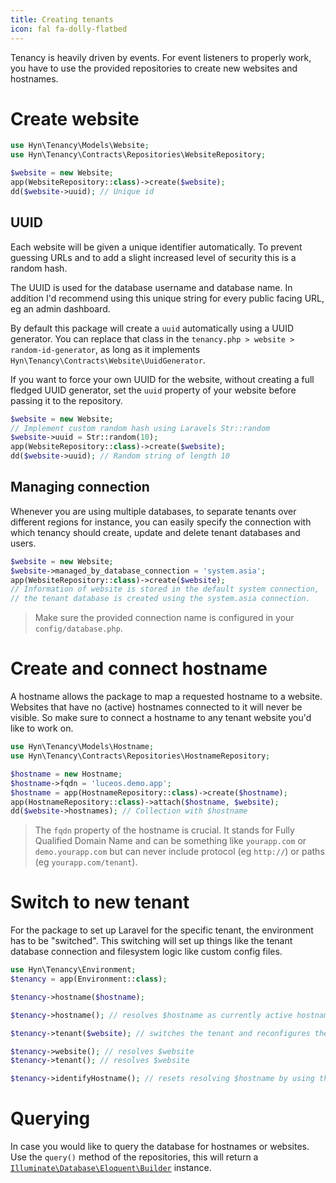 ```yaml
---
title: Creating tenants
icon: fal fa-dolly-flatbed
---
```


Tenancy is heavily driven by events. For event listeners to properly work, you
have to use the provided repositories to create new websites and hostnames.

# Create website

```php
use Hyn\Tenancy\Models\Website;
use Hyn\Tenancy\Contracts\Repositories\WebsiteRepository;

$website = new Website;
app(WebsiteRepository::class)->create($website);
dd($website->uuid); // Unique id
```

## UUID

Each website will be given a unique identifier automatically. To prevent
guessing URLs and to add a slight increased level of security this is a
random hash. 

The UUID is used for the database username and database name. In addition
I'd recommend using this unique string for every public facing URL, eg
an admin dashboard.

By default this package will create a `uuid` automatically
using a UUID generator. You can replace that class in the 
`tenancy.php > website > random-id-generator`, as long as it implements
`Hyn\Tenancy\Contracts\Website\UuidGenerator`.

If you want to force your own UUID for the website, without creating a full
fledged UUID generator, set the `uuid` property of your website before passing
it to the repository. 

```php
$website = new Website;
// Implement custom random hash using Laravels Str::random
$website->uuid = Str::random(10);
app(WebsiteRepository::class)->create($website);
dd($website->uuid); // Random string of length 10
```

## Managing connection

Whenever you are using multiple databases, to separate tenants over different
regions for instance, you can easily specify the connection with which tenancy
should create, update and delete tenant databases and users.

```php
$website = new Website;
$website->managed_by_database_connection = 'system.asia';
app(WebsiteRepository::class)->create($website);
// Information of website is stored in the default system connection,
// the tenant database is created using the system.asia connection.
```

> Make sure the provided connection name is configured in your `config/database.php`.


# Create and connect hostname

A hostname allows the package to map a requested hostname to a website. Websites
that have no (active) hostnames connected to it will never be visible. So make
sure to connect a hostname to any tenant website you'd like to work on.

```php
use Hyn\Tenancy\Models\Hostname;
use Hyn\Tenancy\Contracts\Repositories\HostnameRepository;

$hostname = new Hostname;
$hostname->fqdn = 'luceos.demo.app';
$hostname = app(HostnameRepository::class)->create($hostname);
app(HostnameRepository::class)->attach($hostname, $website);
dd($website->hostnames); // Collection with $hostname
```

> The `fqdn` property of the hostname is crucial. It stands for
Fully Qualified Domain Name and can be something like `yourapp.com` or
`demo.yourapp.com` but can never include protocol (eg `http://`) or paths
(eg `yourapp.com/tenant`).

# Switch to new tenant

For the package to set up Laravel for the specific tenant, the environment has to be
"switched". This switching will set up things like the tenant database connection and
filesystem logic like custom config files.

```php
use Hyn\Tenancy\Environment;
$tenancy = app(Environment::class);

$tenancy->hostname($hostname);

$tenancy->hostname(); // resolves $hostname as currently active hostname

$tenancy->tenant($website); // switches the tenant and reconfigures the app

$tenancy->website(); // resolves $website
$tenancy->tenant(); // resolves $website

$tenancy->identifyHostname(); // resets resolving $hostname by using the Request
```

# Querying

In case you would like to query the database for hostnames or websites. Use the
`query()` method of the repositories, this will return a [`Illuminate\Database\Eloquent\Builder`][query-builder]
instance.

[query-builder]: https://laravel.com/docs/6.0/queries
